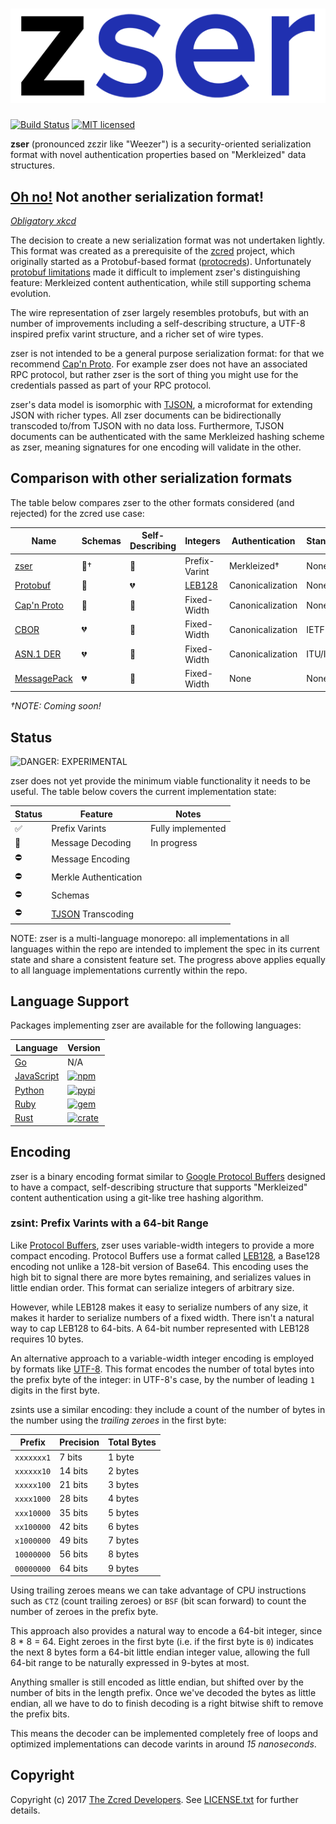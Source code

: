 # ![zser][zser-logo-image]

[![Build Status][build-image]][build-link]
[![MIT licensed][license-image]][license-link]

[zser-logo-image]: https://raw.githubusercontent.com/zcred/logos/master/zser-logo-md.png
[build-image]: https://secure.travis-ci.org/zcred/zser.svg?branch=master
[build-link]: http://travis-ci.org/zcred/zser
[license-image]: https://img.shields.io/badge/license-MIT-blue.svg
[license-link]: https://github.com/zcred/zser/blob/master/LICENSE.txt

**zser** (pronounced zɛzir like "Weezer") is a security-oriented serialization
format with novel authentication properties based on "Merkleized" data
structures.

## [Oh no!] Not another serialization format!

[Oh no!]: https://scottlocklin.wordpress.com/2017/04/02/please-stop-writing-new-serialization-protocols/

*[Obligatory xkcd](https://xkcd.com/927/)*

The decision to create a new serialization format was not undertaken lightly.
This format was created as a prerequisite of the [zcred] project, which
originally started as a Protobuf-based format ([protocreds]). Unfortunately
[protobuf limitations] made it difficult to implement zser's distinguishing
feature: Merkleized content authentication, while still supporting schema
evolution.

The wire representation of zser largely resembles protobufs, but with an
number of improvements including a self-describing structure, a UTF-8 inspired
prefix varint structure, and a richer set of wire types.

zser is not intended to be a general purpose serialization format: for that
we recommend [Cap'n Proto]. For example zser does not have an associated RPC
protocol, but rather zser is the sort of thing you might use for the
credentials passed as part of your RPC protocol.

zser's data model is isomorphic with [TJSON], a microformat for extending
JSON with richer types. All zser documents can be bidirectionally
transcoded to/from TJSON with no data loss. Furthermore, TJSON documents
can be authenticated with the same Merkleized hashing scheme as zser,
meaning signatures for one encoding will validate in the other.

[zcred]: https://github.com/zcred/zcred
[protocreds]: https://github.com/protocreds/
[protobuf limitations]: https://github.com/google/protobuf/issues/2629
[Cap'n Proto]: https://capnproto.org/
[TJSON]: https://www.tjson.org/

## Comparison with other serialization formats

The table below compares zser to the other formats considered
(and rejected) for the zcred use case:

| Name          | Schemas         | Self-Describing  | Integers        | Authentication   | Standardization |
|---------------|-----------------|------------------|-----------------|------------------|-----------------|
| [zser]        | :green_heart:†  | :green_heart:    | Prefix-Varint   | Merkleized†      | None            |
| [Protobuf]    | :green_heart:   | :broken_heart:   | [LEB128]        | Canonicalization | None            |
| [Cap'n Proto] | :green_heart:   | :green_heart:    | Fixed-Width     | Canonicalization | None            |
| [CBOR]        | :broken_heart:  | :green_heart:    | Fixed-Width     | Canonicalization | IETF            |
| [ASN.1 DER]   | :broken_heart:  | :yellow_heart:   | Fixed-Width     | Canonicalization | ITU/IETF        |
| [MessagePack] | :broken_heart:  | :green_heart:    | Fixed-Width     | None             | None            |

*†NOTE: Coming soon!*

[zser]: https://github.com/zcred/zser
[Protobuf]: https://developers.google.com/protocol-buffers/
[CBOR]: https://tools.ietf.org/html/rfc7049
[ASN.1 DER]: https://www.itu.int/rec/T-REC-X.690-201508-I/en
[MessagePack]: https://msgpack.org/
[LEB128]: https://en.wikipedia.org/wiki/LEB128

## Status

![DANGER: EXPERIMENTAL](https://raw.github.com/cryptosphere/cryptosphere/master/images/experimental.png)

zser does not yet provide the minimum viable functionality it needs to be
useful. The table below covers the current implementation state:

| Status             | Feature               | Notes             |
|--------------------|-----------------------|-------------------|
| :white_check_mark: | Prefix Varints        | Fully implemented |
| :construction:     | Message Decoding      | In progress       |
| :no_entry:         | Message Encoding      |                   |
| :no_entry:         | Merkle Authentication |                   |
| :no_entry:         | Schemas               |                   |
| :no_entry:         | [TJSON] Transcoding   |                   |

NOTE: zser is a multi-language monorepo: all implementations in all languages
within the repo are intended to implement the spec in its current state and
share a consistent feature set. The progress above applies equally to all
language implementations currently within the repo.

## Language Support

Packages implementing zser are available for the following languages:

| Language               | Version                              |
|------------------------|--------------------------------------|
| [Go][go-link]          | N/A                                  |
| [JavaScript][npm-link] | [![npm][npm-shield]][npm-link]       |
| [Python][pypi-link]    | [![pypi][pypi-shield]][pypi-link]    |
| [Ruby][gem-link]       | [![gem][gem-shield]][gem-link]       |
| [Rust][crate-link]     | [![crate][crate-shield]][crate-link] |


[go-link]: https://github.com/zcred/zser/tree/master/go
[npm-shield]: https://img.shields.io/npm/v/zser.svg
[npm-link]: https://www.npmjs.com/package/zser
[pypi-shield]: https://img.shields.io/pypi/v/zser.svg
[pypi-link]: https://pypi.python.org/pypi/zser/
[gem-shield]: https://badge.fury.io/rb/zser.svg
[gem-link]: https://rubygems.org/gems/zser
[crate-shield]: https://img.shields.io/crates/v/zser.svg
[crate-link]: https://crates.io/crates/zser

## Encoding

zser is a binary encoding format similar to [Google Protocol Buffers][Protobuf]
designed to have a compact, self-describing structure that supports
"Merkleized" content authentication using a git-like tree hashing algorithm.

### zsint: Prefix Varints with a 64-bit Range

Like [Protocol Buffers][Protobuf], zser uses variable-width integers to
provide a more compact encoding. Protocol Buffers use a format called
[LEB128], a Base128 encoding not unlike a 128-bit version of Base64.
This encoding uses the high bit to signal there are more bytes remaining,
and serializes values in little endian order. This format can serialize
integers of arbitrary size.

However, while LEB128 makes it easy to serialize numbers of any size,
it makes it harder to serialize numbers of a fixed width. There isn't
a natural way to cap LEB128 to 64-bits. A 64-bit number represented with
LEB128 requires 10 bytes.

An alternative approach to a variable-width integer encoding is employed
by formats like [UTF-8]. This format encodes the number of total bytes
into the prefix byte of the integer: in UTF-8's case, by the number of
leading `1` digits in the first byte.

zsints use a similar encoding: they include a count of the number of
bytes in the number using the *trailing zeroes* in the first byte:

| Prefix     | Precision | Total Bytes |
|------------|-----------|-------------|
| `xxxxxxx1` | 7 bits    | 1 byte      |
| `xxxxxx10` | 14 bits   | 2 bytes     |
| `xxxxx100` | 21 bits   | 3 bytes     |
| `xxxx1000` | 28 bits   | 4 bytes     |
| `xxx10000` | 35 bits   | 5 bytes     |
| `xx100000` | 42 bits   | 6 bytes     |
| `x1000000` | 49 bits   | 7 bytes     |
| `10000000` | 56 bits   | 8 bytes     |
| `00000000` | 64 bits   | 9 bytes     |

Using trailing zeroes means we can take advantage of CPU instructions such as
`CTZ` (count trailing zeroes) or `BSF` (bit scan forward) to count the number
of zeroes in the prefix byte.

This approach also provides a natural way to encode a 64-bit integer, since
8 * 8 = 64. Eight zeroes in the first byte (i.e. if the first byte is `0`)
indicates the next 8 bytes form a 64-bit little endian integer value,
allowing the full 64-bit range to be naturally expressed in 9-bytes at most.

Anything smaller is still encoded as little endian, but shifted over by the
number of bits in the length prefix. Once we've decoded the bytes as little
endian, all we have to do to finish decoding is a right bitwise shift to
remove the prefix bits.

This means the decoder can be implemented completely free of loops and
optimized implementations can decode varints in around *15 nanoseconds*.

[UTF-8]: https://en.wikipedia.org/wiki/UTF-8#Description

## Copyright

Copyright (c) 2017 [The Zcred Developers][AUTHORS].
See [LICENSE.txt] for further details.

[AUTHORS]: https://github.com/zcred/zcred/blob/master/AUTHORS.md
[LICENSE.txt]: https://github.com/zcred/zser/blob/master/LICENSE.txt
